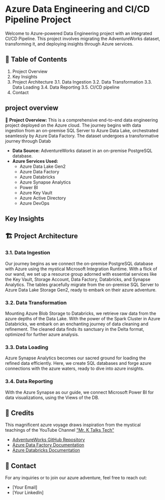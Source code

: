 # Azure Data Engineering and CI/CD Pipeline Project

Welcome to Azure-powered Data Engineering project with an integrated CI/CD Pipeline. This project involves migrating the AdventureWorks dataset, transforming it, and deploying insights through Azure services.
## 📝 Table of Contents
1. Project Overview
2. Key Insights
3. Project Architecture
3.1. Data Ingestion
3.2. Data Transformation
3.3. Data Loading
3.4. Data Reporting
3.5. CI/CD pipeline
5. Contact
## project overview
🚀 **Project Overview:**
This is a comprehensive end-to-end data engineering project deployed on the Azure cloud. The journey begins with data ingestion from an on-premise SQL Server to Azure Data Lake, orchestrated seamlessly by Azure Data Factory. The dataset undergoes a transformative journey through Datab

- **Data Source:** AdventureWorks dataset in an on-premise PostgreSQL database.
- **Azure Services Used:**
  - Azure Data Lake Gen2
  - Azure Data Factory
  - Azure Databricks
  - Azure Synapse Analytics
  - Power BI
  - Azure Key Vault
  - Azure Active Directory
  - Azure DevOps
## Key Insights

## 🏗️ Project Architecture

### 3.1. Data Ingestion

Our journey begins as we connect the on-premise PostgreSQL database with Azure using the mystical Microsoft Integration Runtime. With a flick of our wand, we set up a resource group adorned with essential services like the Key Vault, Storage Account, Data Factory, Databricks, and Synapse Analytics. The tables gracefully migrate from the on-premise SQL Server to Azure Data Lake Storage Gen2, ready to embark on their azure adventure.

### 3.2. Data Transformation

Mounting Azure Blob Storage to Databricks, we retrieve raw data from the azure depths of the Data Lake. With the power of the Spark Cluster in Azure Databricks, we embark on an enchanting journey of data cleaning and refinement. The cleaned data finds its sanctuary in the Delta format, optimized for further azure analysis.

### 3.3. Data Loading

Azure Synapse Analytics becomes our sacred ground for loading the refined data efficiently. Here, we create SQL databases and forge azure connections with the azure waters, ready to dive into azure insights.

### 3.4. Data Reporting

With the Azure Synapse as our guide, we connect Microsoft Power BI for  data visualizations, using the Views of the DB.

## 🌟 Credits

This magnificent azure voyage draws inspiration from the mystical teachings of the YouTube Channel  ["Mr. K Talks Tech"](https://www.youtube.com/watch?v=iQ41WqhHglk)
- [AdventureWorks GitHub Repository](https://github.com/AdventureWorks/AdventureWorks-postgres)
- [Azure Data Factory Documentation](https://docs.microsoft.com/en-us/azure/data-factory/introduction)
- [Azure Databricks Documentation](https://docs.microsoft.com/en-us/azure/azure-databricks/)

## 📧 Contact

For any inquiries or to join our azure adventure, feel free to reach out:
- [Your Email]
- [Your LinkedIn]
